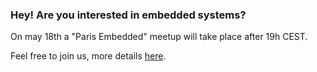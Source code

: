 ### Hey! Are you interested in embedded systems?

On may 18th a "Paris Embedded" meetup will take place after 19h CEST.

Feel free to join us, more details [here](https://www.meetup.com/ParisEmbedded/events/285646787/).

<!--
**cpb-/cpb-** is a ✨ _special_ ✨ repository because its `README.md` (this file) appears on your GitHub profile.

Here are some ideas to get you started:

- 🔭 I’m currently working on ...
- 🌱 I’m currently learning ...
- 👯 I’m looking to collaborate on ...
- 🤔 I’m looking for help with ...
- 💬 Ask me about ...
- 📫 How to reach me: ...
- 😄 Pronouns: ...
- ⚡ Fun fact: ...
-->
